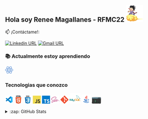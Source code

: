 ## Hola soy Renee Magallanes - RFMC22 <img src="icons/gif/goku.gif" width="55px" alt="Goku"/>

:mailbox: ¡Contáctame!:

[![Linkedin URL](https://img.shields.io/badge/-Renee-0e76a8?style=flat&labelColor=0e76a8&logo=linkedin&logoColor=white)](https://www.linkedin.com/in/reneefelipemagallanescanedo/)
[![Gmail URL](https://img.shields.io/badge/-rene22797-red?style=flat&labelColor=red&logo=linkedin&logoColor=white)](mailto:rene22797@gmail.com)

### :books: Actualmente estoy aprendiendo

<code><img src="icons/technologies/react-30.png" width="26px" alt="react"></code>

### Tecnologias que conozco

<code><img src="icons/technologies/vsc-96.png" width="26px" alt="visual studio code"></code>
<code><img src="icons/technologies/html.png" width="26px" alt="html5"></code>
<code><img src="icons/technologies/css.png" width="26px" alt="css"></code>
<code><img src="icons/technologies/javascript.png" width="26px" alt="javascript"></code>
<code><img src="icons/technologies/typescript.png" width="26px" alt="typescript"></code>
<code><img src="icons/technologies/sass.png" width="26px" alt="sass"></code>
<code><img src="icons/technologies/git.png" width="26px" alt="git"></code>
<code><img src="icons/technologies/mysql-96.png" width="35px" alt="mysql"></code>
<code><img src="icons/technologies/java-96.png" width="30px" alt="java"></code>
<code><img src="icons/technologies/console-96.png" width="30px" alt="console"></code>

<details>
  <summary>:zap: GitHub Stats</summary>

<a href="https://github.com/anuraghazra/github-readme-stats">
  <img align="center" src="https://github-readme-stats.vercel.app/api?username=rfmc22&show_icons=true&locale=es&bg_color=0d1117&title_color=1f6feb&text_color=1f6feb&icon_color=39d353" />
</a>
</details>